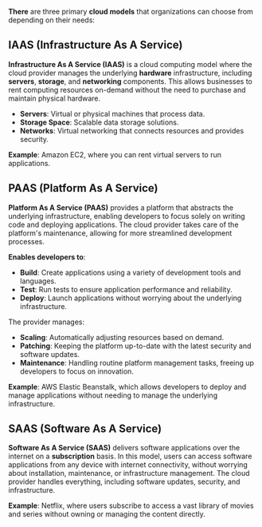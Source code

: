 **There** are three primary **cloud models** that organizations can choose from depending on their needs:

## **IAAS** (Infrastructure As A Service)

**Infrastructure As A Service (IAAS)** is a cloud computing model where the cloud provider manages the underlying **hardware** infrastructure, including **servers**, **storage**, and **networking** components. This allows businesses to rent computing resources on-demand without the need to purchase and maintain physical hardware.

- **Servers**: Virtual or physical machines that process data.
- **Storage Space**: Scalable data storage solutions.
- **Networks**: Virtual networking that connects resources and provides security.

**Example**: Amazon EC2, where you can rent virtual servers to run applications.

## **PAAS** (Platform As A Service)

**Platform As A Service (PAAS)** provides a platform that abstracts the underlying infrastructure, enabling developers to focus solely on writing code and deploying applications. The cloud provider takes care of the platform's maintenance, allowing for more streamlined development processes.

**Enables developers to**:

- **Build**: Create applications using a variety of development tools and languages.
- **Test**: Run tests to ensure application performance and reliability.
- **Deploy**: Launch applications without worrying about the underlying infrastructure.

The provider manages:

- **Scaling**: Automatically adjusting resources based on demand.
- **Patching**: Keeping the platform up-to-date with the latest security and software updates.
- **Maintenance**: Handling routine platform management tasks, freeing up developers to focus on innovation.

**Example**: AWS Elastic Beanstalk, which allows developers to deploy and manage applications without needing to manage the underlying infrastructure.

## **SAAS** (Software As A Service)

**Software As A Service (SAAS)** delivers software applications over the internet on a **subscription** basis. In this model, users can access software applications from any device with internet connectivity, without worrying about installation, maintenance, or infrastructure management. The cloud provider handles everything, including software updates, security, and infrastructure.

**Example**: Netflix, where users subscribe to access a vast library of movies and series without owning or managing the content directly.